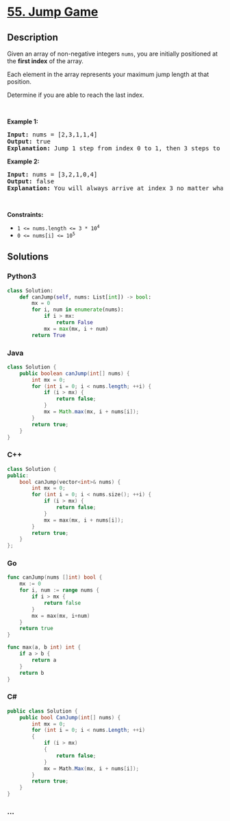 # [55. Jump Game](https://leetcode.com/problems/jump-game)



## Description

<p>Given an array of non-negative integers <code>nums</code>, you are initially positioned at the <strong>first index</strong> of the array.</p>

<p>Each element in the array represents your maximum jump length at that position.</p>

<p>Determine if you are able to reach the last index.</p>

<p>&nbsp;</p>
<p><strong>Example 1:</strong></p>

<pre>
<strong>Input:</strong> nums = [2,3,1,1,4]
<strong>Output:</strong> true
<strong>Explanation:</strong> Jump 1 step from index 0 to 1, then 3 steps to the last index.
</pre>

<p><strong>Example 2:</strong></p>

<pre>
<strong>Input:</strong> nums = [3,2,1,0,4]
<strong>Output:</strong> false
<strong>Explanation:</strong> You will always arrive at index 3 no matter what. Its maximum jump length is 0, which makes it impossible to reach the last index.
</pre>

<p>&nbsp;</p>
<p><strong>Constraints:</strong></p>

<ul>
	<li><code>1 &lt;= nums.length &lt;= 3 * 10<sup>4</sup></code></li>
	<li><code>0 &lt;= nums[i] &lt;= 10<sup>5</sup></code></li>
</ul>

## Solutions

<!-- tabs:start -->

### **Python3**

```python
class Solution:
    def canJump(self, nums: List[int]) -> bool:
        mx = 0
        for i, num in enumerate(nums):
            if i > mx:
                return False
            mx = max(mx, i + num)
        return True
```

### **Java**

```java
class Solution {
    public boolean canJump(int[] nums) {
        int mx = 0;
        for (int i = 0; i < nums.length; ++i) {
            if (i > mx) {
                return false;
            }
            mx = Math.max(mx, i + nums[i]);
        }
        return true;
    }
}
```

### **C++**

```cpp
class Solution {
public:
    bool canJump(vector<int>& nums) {
        int mx = 0;
        for (int i = 0; i < nums.size(); ++i) {
            if (i > mx) {
                return false;
            }
            mx = max(mx, i + nums[i]);
        }
        return true;
    }
};
```

### **Go**

```go
func canJump(nums []int) bool {
	mx := 0
	for i, num := range nums {
		if i > mx {
			return false
		}
		mx = max(mx, i+num)
	}
	return true
}

func max(a, b int) int {
	if a > b {
		return a
	}
	return b
}
```

### **C#**

```cs
public class Solution {
    public bool CanJump(int[] nums) {
        int mx = 0;
        for (int i = 0; i < nums.Length; ++i)
        {
            if (i > mx)
            {
                return false;
            }
            mx = Math.Max(mx, i + nums[i]);
        }
        return true;
    }
}
```

### **...**

```

```

<!-- tabs:end -->
